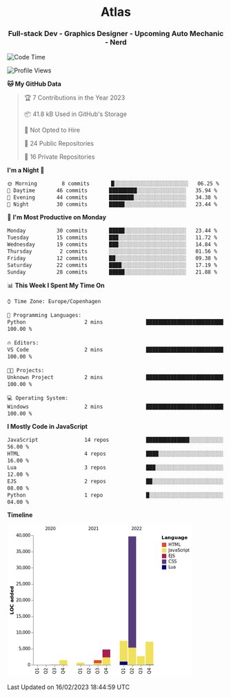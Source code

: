 <h1 align="center">Atlas</h1>
<h3 align="center">Full-stack Dev - Graphics Designer - Upcoming Auto Mechanic - Nerd</h3>

<!--START_SECTION:waka-->
![Code Time](http://img.shields.io/badge/Code%20Time-839%20hrs%201%20min-blue)

![Profile Views](http://img.shields.io/badge/Profile%20Views-19-blue)

**🐱 My GitHub Data** 

> 🏆 7 Contributions in the Year 2023
 > 
> 📦 41.8 kB Used in GitHub's Storage 
 > 
> 🚫 Not Opted to Hire
 > 
> 📜 24 Public Repositories 
 > 
> 🔑 16 Private Repositories  
 > 
**I'm a Night 🦉** 

```text
🌞 Morning        8 commits       █░░░░░░░░░░░░░░░░░░░░░░░░   06.25 % 
🌆 Daytime       46 commits       █████████░░░░░░░░░░░░░░░░   35.94 % 
🌃 Evening       44 commits       ████████░░░░░░░░░░░░░░░░░   34.38 % 
🌙 Night         30 commits       █████░░░░░░░░░░░░░░░░░░░░   23.44 % 

```
📅 **I'm Most Productive on Monday** 

```text
Monday          30 commits       █████░░░░░░░░░░░░░░░░░░░░   23.44 % 
Tuesday         15 commits       ███░░░░░░░░░░░░░░░░░░░░░░   11.72 % 
Wednesday       19 commits       ███░░░░░░░░░░░░░░░░░░░░░░   14.84 % 
Thursday         2 commits       ░░░░░░░░░░░░░░░░░░░░░░░░░   01.56 % 
Friday          12 commits       ██░░░░░░░░░░░░░░░░░░░░░░░   09.38 % 
Saturday        22 commits       ████░░░░░░░░░░░░░░░░░░░░░   17.19 % 
Sunday          28 commits       █████░░░░░░░░░░░░░░░░░░░░   21.88 % 

```


📊 **This Week I Spent My Time On** 

```text
⌚︎ Time Zone: Europe/Copenhagen

💬 Programming Languages: 
Python                   2 mins              █████████████████████████   100.00 % 

🔥 Editors: 
VS Code                  2 mins              █████████████████████████   100.00 % 

🐱‍💻 Projects: 
Unknown Project          2 mins              █████████████████████████   100.00 % 

💻 Operating System: 
Windows                  2 mins              █████████████████████████   100.00 % 

```

**I Mostly Code in JavaScript** 

```text
JavaScript               14 repos            ██████████████░░░░░░░░░░░   56.00 % 
HTML                     4 repos             ████░░░░░░░░░░░░░░░░░░░░░   16.00 % 
Lua                      3 repos             ███░░░░░░░░░░░░░░░░░░░░░░   12.00 % 
EJS                      2 repos             ██░░░░░░░░░░░░░░░░░░░░░░░   08.00 % 
Python                   1 repo              █░░░░░░░░░░░░░░░░░░░░░░░░   04.00 % 

```


**Timeline**

![Chart not found](https://raw.githubusercontent.com/Atlas7005/Atlas7005/master/charts/bar_graph.png) 


 Last Updated on 16/02/2023 18:44:59 UTC
<!--END_SECTION:waka-->
